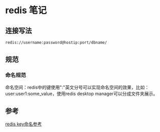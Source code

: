 # redis 笔记

## 连接写法

```txt
redis://username:password@hostip:port/dbname/
```

## 规范

### 命名规范

命名空间：redis中的键使用":"英文分号可以实现命名空间的效果，比如：user:user1:some_value，使用redis desktop manager可以分成文件夹展示。


## 参考

[redis key命名参考](https://www.modb.pro/db/71720)
